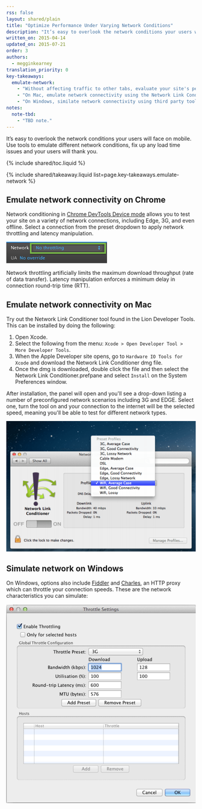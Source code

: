 ```yaml
---
rss: false
layout: shared/plain
title: "Optimize Performance Under Varying Network Conditions"
description: "It’s easy to overlook the network conditions your users will face on mobile. Use tools to emulate different network conditions, fix up any load time issues and your users will thank you."
written_on: 2015-04-14
updated_on: 2015-07-21
order: 3
authors:
  - megginkearney
translation_priority: 0
key-takeaways:
  emulate-network:
    - "Without affecting traffic to other tabs, evaluate your site's performance using the Chrome DevTools network emulator."
    - "On Mac, emulate network connectivity using the Network Link Conditioner tool."
    - "On Windows, similate network connectivity using third party tools including <a href='http://www.telerik.com/fiddler'>Fiddler</a> and <a href='http://www.charlesproxy.com/'>Charles</a>."
notes:
  note-tbd:
    - "TBD note."
---
```


<p class="intro">
  It’s easy to overlook the network conditions your users will face on mobile. Use tools to emulate different network conditions, fix up any load time issues and your users will thank you.
</p>

{% include shared/toc.liquid %}

{% include shared/takeaway.liquid list=page.key-takeaways.emulate-network %}

## Emulate network connectivity on Chrome

Network conditioning in
[Chrome DevTools Device mode](/web/tools/setup/device-testing/devtools-emulator)
allows you to test your site on a variety of network connections, including Edge, 3G, and even offline. Select a connection from the preset dropdown to apply network throttling and latency manipulation.

![Device mode network controls](imgs/network-throttling.png)

Network throttling artificially limits the maximum download throughput (rate of data transfer). Latency manipulation enforces a minimum delay in connection round-trip time (RTT).

## Emulate network connectivity on Mac

Try out the Network Link Conditioner tool found in the Lion
Developer Tools. This can be installed by doing the following:

1. Open Xcode.
2. Select the following from the menu: `Xcode > Open Developer Tool > More Developer Tools`.
3. When the Apple Developer site opens, go to `Hardware IO Tools for Xcode` and
download the Network Link Conditioner dmg file.
4. Once the dmg is downloaded, double click the file and then select the Network
Link Conditioner.prefpane and select `Install` on the System Preferences window.

After installation, the panel will open and you'll see a drop-down listing a number of
preconfigured network scenarios including 3G and EDGE. Select one, turn the tool
on and your connection to the internet will be the selected speed, meaning
you'll be able to test for different network types.

![OS X Network Link Conditioner](imgs/network-link-conditioner.png)

## Simulate network on Windows

On Windows, options also include [Fiddler](http://www.telerik.com/fiddler) and
[Charles](http://www.charlesproxy.com/), an HTTP proxy which can throttle your
connection speeds. These are the network characteristics you can simulate:

![Network throttling on other platforms](imgs/throttling.png)


